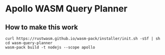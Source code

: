 # Apollo WASM Query Planner

## How to make this work

```shell script
curl https://rustwasm.github.io/wasm-pack/installer/init.sh -sSf | sh
cd wasm-query-planner
wasm-pack build -t nodejs --scope apollo
```
